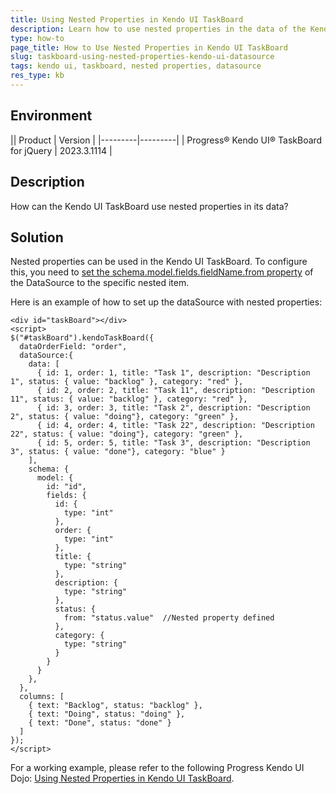 ```yaml
---
title: Using Nested Properties in Kendo UI TaskBoard
description: Learn how to use nested properties in the data of the Kendo UI TaskBoard.
type: how-to
page_title: How to Use Nested Properties in Kendo UI TaskBoard
slug: taskboard-using-nested-properties-kendo-ui-datasource
tags: kendo ui, taskboard, nested properties, datasource
res_type: kb
---
```


## Environment

|| Product | Version |
|---------|---------|
| Progress® Kendo UI® TaskBoard for jQuery | 2023.3.1114 |

## Description

How can the Kendo UI TaskBoard use nested properties in its data?

## Solution

Nested properties can be used in the Kendo UI TaskBoard. To configure this, you need to [set the schema.model.fields.fieldName.from property](/api/javascript/data/model/methods/define) of the DataSource to the specific nested item.

Here is an example of how to set up the dataSource with nested properties:

```dojo
<div id="taskBoard"></div>
<script>
$("#taskBoard").kendoTaskBoard({
  dataOrderField: "order",
  dataSource:{
    data: [
      { id: 1, order: 1, title: "Task 1", description: "Description 1", status: { value: "backlog" }, category: "red" },
      { id: 2, order: 2, title: "Task 11", description: "Description 11", status: { value: "backlog" }, category: "red" },
      { id: 3, order: 3, title: "Task 2", description: "Description 2", status: { value: "doing"}, category: "green" },
      { id: 4, order: 4, title: "Task 22", description: "Description 22", status: { value: "doing"}, category: "green" },
      { id: 5, order: 5, title: "Task 3", description: "Description 3", status: { value: "done"}, category: "blue" }
    ],
    schema: {
      model: {
        id: "id",
        fields: {
          id: {
            type: "int"
          },
          order: {
            type: "int"
          },
          title: {
            type: "string"
          },
          description: {
            type: "string"
          },
          status: {
            from: "status.value"  //Nested property defined
          },
          category: {
            type: "string"
          }
        }
      }
    },
  },
  columns: [
    { text: "Backlog", status: "backlog" },
    { text: "Doing", status: "doing" },
    { text: "Done", status: "done" }
  ]
});
</script>
```

For a working example, please refer to the following Progress Kendo UI Dojo: [Using Nested Properties in Kendo UI TaskBoard](https://dojo.telerik.com/ayeWaxep).
